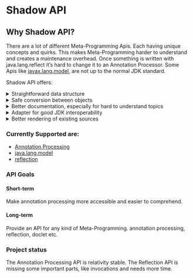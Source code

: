 # Shadow API

## Why Shadow API?

There are a lot of different Meta-Programming Apis. Each having unique
concepts and quirks. This makes Meta-Programming harder to understand
and creates a maintenance overhead. Once something is written with
java.lang.reflect it’s hard to change it to an Annotation Processor.
Some Apis like
[javax.lang.model](https://docs.oracle.com/en/java/javase/21/docs/api/java.compiler/javax/lang/model/package-summary.html),
are not up to the normal JDK standard.

Shadow API offers:

<details>
<summary>Straightforward data structure</summary>
<table class="tableblock frame-all grid-all stretch">
<colgroup>
<col style="width: 50%" />
<col style="width: 50%" />
</colgroup>
<tbody>
<tr class="odd">
<td class="tableblock halign-left valign-top"><p>Shadow API</p></td>
<td class="tableblock halign-left valign-top"><p>JDK</p></td>
</tr>
<tr class="even">
<td class="tableblock halign-left valign-top"><div class="content">
<div class="ulist">
<ul>
<li><p>Shadow</p>
<div class="ulist">
<ul>
<li><p>Declared</p>
<div class="ulist">
<ul>
<li><p>Class</p></li>
<li><p>Enum</p></li>
<li><p>Record</p></li>
<li><p>Annotation</p>
<div class="ulist">
<ul>
<li><p>AnnotationUsage</p></li>
</ul>
</div></li>
</ul>
</div></li>
<li><p>Array</p></li>
<li><p>Executable</p>
<div class="ulist">
<ul>
<li><p>Constructor</p></li>
<li><p>Method</p></li>
</ul>
</div></li>
<li><p>Intersection</p></li>
<li><p>Void</p></li>
<li><p>Module</p></li>
<li><p>Package</p></li>
<li><p>RecordComponent</p></li>
<li><p>Null</p></li>
<li><p>Primitive</p></li>
<li><p>Generic</p></li>
<li><p>Wildcard</p></li>
<li><p>Variable</p>
<div class="ulist">
<ul>
<li><p>EnumConstant</p></li>
<li><p>Field</p></li>
<li><p>Parameter</p></li>
</ul>
</div></li>
</ul>
</div></li>
</ul>
</div>
</div></td>
<td class="tableblock halign-left valign-top"><div class="content">
<div class="paragraph">
<p>Cell with a list</p>
</div>
<div class="ulist">
<ul>
<li><p>TypeMirror</p>
<div class="ulist">
<ul>
<li><p>ReferenceType</p>
<div class="ulist">
<ul>
<li><p>ArrayType</p></li>
<li><p>DeclaredType</p></li>
<li><p>ErrorType</p></li>
<li><p>NullType</p></li>
<li><p>TypeVariable</p></li>
</ul>
</div></li>
<li><p>ExecutableType</p></li>
<li><p>IntersectionType</p></li>
<li><p>NoType</p></li>
<li><p>PrimitiveType</p></li>
<li><p>UnionType</p></li>
<li><p>WildcardType</p></li>
</ul>
</div></li>
<li><p>AnnotationMirror</p></li>
<li><p>Element</p>
<div class="ulist">
<ul>
<li><p>ExecutableElement</p></li>
<li><p>ModuleElement</p></li>
<li><p>PackageElement</p></li>
<li><p>RecordComponentElement</p></li>
<li><p>TypeElement</p></li>
<li><p>TypeParameterElement</p></li>
<li><p>VariableElement</p></li>
</ul>
</div></li>
</ul>
</div>
</div></td>
</tr>
</tbody>
</table>
</details>

<details>
<summary>Safe conversion between objects</summary>

Let’s say you process the following class and want to get the type of
the List

```java
class MyClass
{
   private final List<String> myField;
}
```

Shadow API

```java
Shadow myField = context.getClassOrThrow("MyClass")
                        .getFieldOrThrow("myField")
                        .getType();
//Converters limit the conversion to possible types
Shadow genericType = convert(myField).toInterfaceOrThrow()
                                     .getGenerics()
                                     .get(0);

assertEquals(context.getClassOrThrow("java.lang.String"),genericType);
```

JDK

```java
Elements elements = AnnotationProcessingAdapter.getElements(context);
//get a type -> Element data structure
List<? extends Element> myClass = elements.getTypeElement("MyClass")
                                          .getEnclosedElements();

//get fields of that type -> Element data structure
VariableElement myField = ElementFilter
      .fieldsIn(myClass)
      .stream()
      .filter(field -> field.getSimpleName()
                            .toString()
                            .equals("myField"))
      .findAny()
      .orElseThrow();

//get Generic -> switch to Type data structure
TypeMirror genericType = ((DeclaredType) myField.asType()).getTypeArguments().get(0);

//switch back to Element data structure for comparison
Element genericElement = ((DeclaredType) genericType).asElement();

assertEquals(elements.getTypeElement("java.lang.String"),genericElement);
```

</details>

<details>
<summary>Better documentation, especially for hard to understand topics</summary>

Shadow Api. The javadoc uses @snippet

```java
public interface LangModelContext
{
   //..

   /**
    * Used when constructing types to compare to at compile time that contain multiple,
    * on each other depended, generics.
    * it answers the question: given
    *
    * public class MyClass<A extends Comparable<B>, B extends Comparable<A>> {}
    *
    * and A being String what can B be by returning the "simplest" possible answer.
    * In this case String. The code for the example
    *
    * Class myClass = context.getClassOrThrow("MyClass");
    * Declared string = context.getDeclaredOrThrow("java.lang.String");
    * Class withGenerics = context.withGenerics(myClass,
    *                                         string,
    *                                         //the unboundWildcard will be replaced with the result
    *                                         context.getConstants().getUnboundWildcard());
    *
    * Class capture = context.interpolateGenerics(withGenerics);
    *
    * Shadow stringRep = Optional.of(capture.getGenericTypes().get(1))
    *                            .map(Converter::convert)
    *                            .map(ShadowConverter::toGenericOrThrow)
    *                            .map(Generic::getExtends)
    *                            .map(Converter::convert)
    *                            .map(ShadowConverter::toInterfaceOrThrow)
    *                            .map(Interface::getGenericTypes)
    *                            .map(shadows -> shadows.get(0))
    *                            .orElseThrow();
    *
    * Assertions.assertEquals(string, stringRep);
    */
   Class interpolateGenerics(Class aClass);

   //..
}
```

jdk

```java
public interface Types
{
   //...

   /**
    * {@return the erasure of a type}
    *
    * @param t  the type to be erased
    * @throws IllegalArgumentException if given a type for a package or module
    * @jls 4.6 Type Erasure
    */
   TypeMirror erasure(TypeMirror t);

   //...
}
```

</details>

<details>
<summary>Adapter for good JDK interoperability</summary>

javax.lang.model

```java
package io.determann.shadow.api.lang_model;

import io.determann.shadow.api.shadow.Annotationable;
import io.determann.shadow.api.modifier.Modifier;
import io.determann.shadow.api.shadow.structure.Module;
import io.determann.shadow.consistency.shadow.structure.Package;
import io.determann.shadow.api.shadow.type.Void;
import io.determann.shadow.api.shadow.*;
import io.determann.shadow.internal.lang_model.LangModelContextImpl;
import io.determann.shadow.internal.lang_model.annotationvalue.AnnotationUsageImpl;
import io.determann.shadow.internal.lang_model.annotationvalue.AnnotationValueImpl;
import io.determann.shadow.internal.lang_model.shadow.*;

import javax.lang.model.element.*;
import javax.lang.model.type.*;
import javax.lang.model.util.Elements;
import javax.lang.model.util.Types;
import java.util.List;
import java.util.Set;

import static java.util.stream.Collectors.toUnmodifiableSet;

public interface LangModelAdapter
{
   static AnnotationMirror getMirror(AnnotationUsage annotationUsage)
   {
      return ((AnnotationUsageImpl) annotationUsage).getAnnotationMirror();
   }

   static DeclaredType getType(Declared declared)
   {
      return ((DeclaredImpl) declared).getMirror();
   }

   static ArrayType getType(Array array)
   {
      return ((ArrayImpl) array).getMirror();
   }

   static ExecutableType getType(Executable executable)
   {
      return ((ExecutableImpl) executable).getMirror();
   }

   static TypeMirror getType(Shadow shadow)
   {
      return ((ShadowImpl) shadow).getMirror();
   }

   static TypeVariable getType(Generic generic)
   {
      return ((GenericImpl) generic).getMirror();
   }

   static IntersectionType getType(Intersection intersection)
   {
      return ((IntersectionImpl) intersection).getMirror();
   }

   static NoType getType(Module module)
   {
      return ((ModuleImpl) module).getMirror();
   }

   static NullType getType(Null aNull)
   {
      return ((NullImpl) aNull).getMirror();
   }

   static NoType getType(Package aPackage)
   {
      return ((PackageImpl) aPackage).getMirror();
   }

   static PrimitiveType getType(Primitive primitive)
   {
      return ((PrimitiveImpl) primitive).getMirror();
   }

   static NoType getType(Void aVoid)
   {
      return ((VoidImpl) aVoid).getMirror();
   }

   static WildcardType getType(Wildcard wildcard)
   {
      return ((WildcardImpl) wildcard).getMirror();
   }

   static Element getElement(Annotationable annotationable)
   {
      if (annotationable instanceof Declared declared)
      {
         return getElement(declared);
      }
      if (annotationable instanceof Executable executable)
      {
         return getElement(executable);
      }
      if (annotationable instanceof Generic generic)
      {
         return getElement(generic);
      }
      if (annotationable instanceof Module module)
      {
         return getElement(module);
      }
      if (annotationable instanceof Package aPackage)
      {
         return getElement(aPackage);
      }
      if (annotationable instanceof RecordComponent recordComponent)
      {
         return getElement(recordComponent);
      }
      if (annotationable instanceof Variable<?> variable)
      {
         return getElement(variable);
      }
      throw new IllegalArgumentException();
   }

   static TypeElement getElement(Declared declared)
   {
      return ((DeclaredImpl) declared).getElement();
   }

   static ExecutableElement getElement(Executable executable)
   {
      return ((ExecutableImpl) executable).getElement();
   }

   static TypeParameterElement getElement(Generic generic)
   {
      return ((GenericImpl) generic).getElement();
   }

   static ModuleElement getElement(Module module)
   {
      return ((ModuleImpl) module).getElement();
   }

   static PackageElement getElement(Package aPackage)
   {
      return ((PackageImpl) aPackage).getElement();
   }

   static RecordComponentElement getElement(RecordComponent recordComponent)
   {
      return ((RecordComponentImpl) recordComponent).getElement();
   }

   static VariableElement getElement(Variable<?> variable)
   {
      return ((VariableImpl) variable).getElement();
   }

   static Module getModule(LangModelContext context, Element element)
   {
      return getShadow(context, getElements(context).getModuleOf(element));
   }

   static String getName(Element element)
   {
      return element.getSimpleName().toString();
   }

   static String getJavaDoc(LangModelContext context, Element element)
   {
      return getElements(context).getDocComment(element);
   }

   static List<AnnotationUsage> getAnnotationUsages(LangModelContext context, Element element)
   {
      return getAnnotationUsages(context, getElements(context).getAllAnnotationMirrors(element));
   }

   static List<AnnotationUsage> getDirectAnnotationUsages(LangModelContext context, Element element)
   {
      return getAnnotationUsages(context, element.getAnnotationMirrors());
   }

   static Set<Modifier> getModifiers(Element element)
   {
      return element.getModifiers()
                    .stream()
                    .map(LangModelAdapter::mapModifier)
                    .collect(toUnmodifiableSet());
   }

   static Modifier mapModifier(javax.lang.model.element.Modifier modifier)
   {
      return switch (modifier)
      {
         case PUBLIC -> Modifier.PUBLIC;
         case PROTECTED -> Modifier.PROTECTED;
         case PRIVATE -> Modifier.PRIVATE;
         case ABSTRACT -> Modifier.ABSTRACT;
         case STATIC -> Modifier.STATIC;
         case SEALED -> Modifier.SEALED;
         case NON_SEALED -> Modifier.NON_SEALED;
         case FINAL -> Modifier.FINAL;
         case STRICTFP -> Modifier.STRICTFP;
         case DEFAULT -> Modifier.DEFAULT;
         case TRANSIENT -> Modifier.TRANSIENT;
         case VOLATILE -> Modifier.VOLATILE;
         case SYNCHRONIZED -> Modifier.SYNCHRONIZED;
         case NATIVE -> Modifier.NATIVE;
      };
   }

   /**
    * {@link Element}s represent a usage. so for example a field may have the type {@code List<String>}. When you want the resulting {@link Shadow}
    * to represent {@code List<String>} and not just {@code List<T>} use the {@link Element} to create it.
    *
    * @see #getShadow(LangModelContext, TypeMirror)
    */
   static <SHADOW extends Shadow> SHADOW getShadow(LangModelContext context, Element element)
   {
      return (SHADOW) switch (element.getKind())
      {
         case PACKAGE -> new PackageImpl(context, (PackageElement) element);
         case ENUM, ANNOTATION_TYPE -> new DeclaredImpl(context, (TypeElement) element);
         case RECORD -> new RecordImpl(context, (TypeElement) element);
         case CLASS -> new ClassImpl(context, (TypeElement) element);
         case INTERFACE -> new InterfaceImpl(context, (TypeElement) element);
         case METHOD, CONSTRUCTOR -> new ExecutableImpl(context, ((ExecutableElement) element));
         case ENUM_CONSTANT -> new EnumConstantImpl(context, (VariableElement) element);
         case FIELD -> new FieldImpl(context, (VariableElement) element);
         case PARAMETER -> new ParameterImpl(context, (VariableElement) element);
         case TYPE_PARAMETER -> new GenericImpl(context, (TypeParameterElement) element);
         case MODULE -> new ModuleImpl(context, (ModuleElement) element);
         case RECORD_COMPONENT -> new RecordComponentImpl(context, (RecordComponentElement) element);
         case OTHER, STATIC_INIT, INSTANCE_INIT, EXCEPTION_PARAMETER, RESOURCE_VARIABLE, BINDING_VARIABLE, LOCAL_VARIABLE ->
               throw new IllegalArgumentException("not implemented");
      };
   }

   /**
    * {@link TypeMirror}s represent the abstract code. {@code List<T>} for example.
    *
    * @see #getShadow(LangModelContext, Element)
    */
   static <SHADOW extends Shadow> SHADOW getShadow(LangModelContext context, TypeMirror typeMirror)
   {
      //noinspection unchecked
      return (SHADOW) switch (typeMirror.getKind())
      {
         case BOOLEAN, BYTE, SHORT, INT, LONG, CHAR, FLOAT, DOUBLE ->
               new PrimitiveImpl(context, (PrimitiveType) typeMirror);
         case ARRAY -> new ArrayImpl(context, (ArrayType) typeMirror);
         case DECLARED -> switch (getTypes(context).asElement(typeMirror).getKind())
         {
            case CLASS -> new ClassImpl(context, ((DeclaredType) typeMirror));
            case INTERFACE -> new InterfaceImpl(context, (DeclaredType) typeMirror);
            case RECORD -> new RecordImpl(context, (DeclaredType) typeMirror);
            case ANNOTATION_TYPE, ENUM -> new DeclaredImpl(context, (DeclaredType) typeMirror);
            default -> throw new IllegalArgumentException("not implemented");
         };
         case WILDCARD -> new WildcardImpl(context, (WildcardType) typeMirror);
         case VOID -> new VoidImpl(context, ((NoType) typeMirror));
         case PACKAGE -> new PackageImpl(context, (NoType) typeMirror);
         case MODULE -> new ModuleImpl(context, (NoType) typeMirror);
         case NULL -> new NullImpl(context, (NullType) typeMirror);
         case TYPEVAR -> new GenericImpl(context, ((TypeVariable) typeMirror));
         case INTERSECTION -> new IntersectionImpl(context, ((IntersectionType) typeMirror));
         case EXECUTABLE, NONE -> throw new IllegalArgumentException(
               "bug in this api: executables should be created using elements");
         case ERROR, OTHER, UNION -> throw new IllegalArgumentException("not implemented");
      };
   }

   static List<AnnotationUsage> getAnnotationUsages(LangModelContext context,
                                                    List<? extends AnnotationMirror> annotationMirrors)
   {
      return AnnotationUsageImpl.from(context, annotationMirrors);
   }

   static javax.lang.model.element.AnnotationValue getAnnotationValue(AnnotationValue annotationValue)
   {
      return ((AnnotationValueImpl) annotationValue).getAnnotationValue();
   }

   static Types getTypes(LangModelContext context)
   {
      return ((LangModelContextImpl) context).getTypes();
   }

   static Elements getElements(LangModelContext context)
   {
      return ((LangModelContextImpl) context).getElements();
   }
}
```

javax.annotation.processing

```java
package io.determann.shadow.api.annotation_processing;

import io.determann.shadow.consistency.shadow.Annotationable;
import io.determann.shadow.api.lang_model.LangModelAdapter;
import io.determann.shadow.api.lang_model.LangModelContext;
import io.determann.shadow.consistency.shadow.structure.Module;
import io.determann.shadow.consistency.shadow.structure.Package;
import io.determann.shadow.api.shadow.type.Void;
import io.determann.shadow.consistency.shadow.*;

import javax.lang.model.element.*;
import javax.lang.model.type.*;
import javax.lang.model.util.Elements;
import javax.lang.model.util.Types;
import java.util.List;
import java.util.Set;

public interface AnnotationProcessingAdapter
{
   static AnnotationMirror getMirror(AnnotationUsage annotationUsage)
   {
      return LangModelAdapter.getMirror(annotationUsage);
   }

   static DeclaredType getType(Declared declared)
   {
      return LangModelAdapter.getType(declared);
   }

   static ArrayType getType(Array array)
   {
      return LangModelAdapter.getType(array);
   }

   static ExecutableType getType(Executable executable)
   {
      return LangModelAdapter.getType(executable);
   }

   static TypeMirror getType(Shadow shadow)
   {
      return LangModelAdapter.getType(shadow);
   }

   static TypeVariable getType(Generic generic)
   {
      return LangModelAdapter.getType(generic);
   }

   static IntersectionType getType(Intersection intersection)
   {
      return LangModelAdapter.getType(intersection);
   }

   static NoType getType(io.determann.shadow.api.shadow.structure.Module module)
   {
      return LangModelAdapter.getType(module);
   }

   static NullType getType(Null aNull)
   {
      return LangModelAdapter.getType(aNull);
   }

   static NoType getType(io.determann.shadow.api.shadow.structure.Package aPackage)
   {
      return LangModelAdapter.getType(aPackage);
   }

   static PrimitiveType getType(Primitive primitive)
   {
      return LangModelAdapter.getType(primitive);
   }

   static NoType getType(Void aVoid)
   {
      return LangModelAdapter.getType(aVoid);
   }

   static WildcardType getType(Wildcard wildcard)
   {
      return LangModelAdapter.getType(wildcard);
   }

   static Element getElement(Annotationable annotationable)
   {
      return LangModelAdapter.getElement(annotationable);
   }

   static TypeElement getElement(Declared declared)
   {
      return LangModelAdapter.getElement(declared);
   }

   static ExecutableElement getElement(Executable executable)
   {
      return LangModelAdapter.getElement(executable);
   }

   static TypeParameterElement getElement(Generic generic)
   {
      return LangModelAdapter.getElement(generic);
   }

   static ModuleElement getElement(io.determann.shadow.api.shadow.structure.Module module)
   {
      return LangModelAdapter.getElement(module);
   }

   static PackageElement getElement(Package aPackage)
   {
      return LangModelAdapter.getElement(aPackage);
   }

   static RecordComponentElement getElement(RecordComponent recordComponent)
   {
      return LangModelAdapter.getElement(recordComponent);
   }

   static VariableElement getElement(Variable<?> variable)
   {
      return LangModelAdapter.getElement(variable);
   }

   static Module getModule(LangModelContext context, Element element)
   {
      return LangModelAdapter.getModule(context, element);
   }

   static String getName(Element element)
   {
      return LangModelAdapter.getName(element);
   }

   static String getJavaDoc(LangModelContext context, Element element)
   {
      return LangModelAdapter.getJavaDoc(context, element);
   }

   static List<AnnotationUsage> getAnnotationUsages(LangModelContext context, Element element)
   {
      return LangModelAdapter.getAnnotationUsages(context, element);
   }

   static List<AnnotationUsage> getDirectAnnotationUsages(LangModelContext context, Element element)
   {
      return LangModelAdapter.getDirectAnnotationUsages(context, element);
   }

   static Set<io.determann.shadow.api.modifier.Modifier> getModifiers(Element element)
   {
      return LangModelAdapter.getModifiers(element);
   }

   static io.determann.shadow.api.modifier.Modifier mapModifier(javax.lang.model.element.Modifier modifier)
   {
      return LangModelAdapter.mapModifier(modifier);
   }

   /**
    * {@link Element}s represent a usage. so for example a field may have the type {@code List<String>}. When you want the resulting {@link Shadow}
    * to represent {@code List<String>} and not just {@code List<T>} use the {@link Element} to create it.
    *
    * @see #getShadow(LangModelContext, TypeMirror)
    */
   static <SHADOW extends Shadow> SHADOW getShadow(LangModelContext context, Element element)
   {
      return LangModelAdapter.getShadow(context, element);
   }

   /**
    * {@link TypeMirror}s represent the abstract code. {@code List<T>} for example.
    *
    * @see #getShadow(LangModelContext, Element)
    */
   static <SHADOW extends Shadow> SHADOW getShadow(LangModelContext context, TypeMirror typeMirror)
   {
      return LangModelAdapter.getShadow(context, typeMirror);
   }

   static List<AnnotationUsage> getAnnotationUsages(LangModelContext context,
                                                    List<? extends AnnotationMirror> annotationMirrors)
   {
      return LangModelAdapter.getAnnotationUsages(context, annotationMirrors);
   }

   static javax.lang.model.element.AnnotationValue getAnnotationValue(AnnotationValue annotationValue)
   {
      return LangModelAdapter.getAnnotationValue(annotationValue);
   }

   static Types getTypes(LangModelContext context)
   {
      return LangModelAdapter.getTypes(context);
   }

   static Elements getElements(LangModelContext context)
   {
      return LangModelAdapter.getElements(context);
   }
}
```

java.lang.reflect

```java
package io.determann.shadow.api.reflection;

import io.determann.shadow.api.shadow.type.Array;
import io.determann.shadow.api.shadow.structure.Constructor;
import io.determann.shadow.api.shadow.structure.Executable;
import io.determann.shadow.consistency.shadow.structure.Field;
import io.determann.shadow.consistency.shadow.structure.Method;
import io.determann.shadow.consistency.shadow.structure.Module;
import io.determann.shadow.api.shadow.structure.Package;
import io.determann.shadow.api.shadow.structure.Parameter;
import io.determann.shadow.api.shadow.structure.RecordComponent;
import io.determann.shadow.consistency.shadow.*;
import io.determann.shadow.consistency.shadow.module.*;
import io.determann.shadow.internal.reflection.NamedSupplier;
import io.determann.shadow.internal.reflection.shadow.*;
import io.determann.shadow.internal.reflection.shadow.directive.*;

import java.lang.Class;
import java.lang.Enum;
import java.lang.Void;
import java.lang.module.ModuleDescriptor;
import java.lang.module.ModuleFinder;
import java.lang.module.ModuleReference;
import java.lang.reflect.*;
import java.util.Arrays;
import java.util.Collections;
import java.util.List;
import java.util.Optional;

public class ReflectionAdapter
{
   public static <SHADOW extends Shadow> SHADOW getShadow(Class<?> aClass)
   {
      return getShadow(aClass, Collections.emptyList());
   }

   @SuppressWarnings("unchecked")
   private static <SHADOW extends Shadow> SHADOW getShadow(Class<?> aClass, List<Shadow> genericTypes)
   {
      if (aClass.isPrimitive())
      {
         if (aClass.equals(Void.TYPE))
         {
            return (SHADOW) new VoidImpl();
         }
         return (SHADOW) new PrimitiveImpl(aClass);
      }
      if (aClass.isArray())
      {
         return (SHADOW) new ArrayImpl(aClass);
      }
      if (aClass.isRecord())
      {
         return (SHADOW) new RecordImpl(aClass, genericTypes);
      }
      if (aClass.isAnnotation() || aClass.isEnum())
      {
         return (SHADOW) new DeclaredImpl(aClass);
      }
      if (aClass.isInterface())
      {
         return (SHADOW) new InterfaceImpl(aClass, genericTypes);
      }
      return (SHADOW) new ClassImpl(aClass, genericTypes);
   }

   public static Package getShadow(java.lang.Package aPackage)
   {
      return new PackageImpl(new NamedSupplier<>(aPackage, java.lang.Package::getName));
   }

   public static Module getShadow(java.lang.Module module)
   {
      return new ModuleImpl(new NamedSupplier<>(module.getDescriptor(), ModuleDescriptor::name),
                            Arrays.stream(module.getAnnotations())
                                  .map(ReflectionAdapter::getAnnotationUsage)
                                  .toList());
   }

   public static Module getModuleShadow(String name)
   {
      return new ModuleImpl(new NamedSupplier<>(name,
                                                () -> ModuleFinder.ofSystem()
                                                                  .find(name)
                                                                  .orElseThrow()
                                                                  .descriptor(),
                                                ModuleDescriptor::name));
   }

   public static Module getShadow(ModuleReference moduleReference)
   {
      return new ModuleImpl(new NamedSupplier<>(moduleReference.descriptor(),
                                                ModuleDescriptor::name));
   }

   public static Shadow getShadow(Type type)
   {
      if (type instanceof ParameterizedType parameterizedType)
      {
         Type rawType = parameterizedType.getRawType();
         if (rawType instanceof Class<?> aClass)
         {
            return getShadow(aClass,
                             Arrays.stream(parameterizedType.getActualTypeArguments())
                                   .map(ReflectionAdapter::getShadow)
                                   .toList());
         }
         throw new IllegalStateException();
      }
      if (type instanceof TypeVariable<?> typeVariable)
      {
         return new GenericImpl(typeVariable);
      }
      if (type instanceof Class<?> aClass)
      {
         return getShadow(aClass);
      }
      if (type instanceof WildcardType wildcardType)
      {
         return new WildcardImpl(wildcardType);
      }
      throw new IllegalStateException();
   }

   public static AnnotationUsage getAnnotationUsage(java.lang.annotation.Annotation annotation)
   {
      return new AnnotationUsageImpl(annotation);
   }

   public static Field getShadow(java.lang.reflect.Field field)
   {
      return new FieldImpl(field);
   }

   public static Method getShadow(java.lang.reflect.Method method)
   {
      return new ExecutableImpl(method);
   }

   public static Constructor getShadow(java.lang.reflect.Constructor<?> constructor)
   {
      return new ExecutableImpl(constructor);
   }

   public static RecordComponent getShadow(java.lang.reflect.RecordComponent recordComponent)
   {
      return new RecordComponentImpl(recordComponent);
   }

   public static Parameter getShadow(java.lang.reflect.Parameter parameter)
   {
      return new ParameterImpl(parameter);
   }

   public static Shadow getShadow(TypeVariable<?> typeVariable)
   {
      return new GenericImpl(typeVariable);
   }

   public static Requires getShadow(ModuleDescriptor.Requires requires)
   {
      return new RequiresImpl(requires);
   }

   public static Exports getShadow(ModuleDescriptor.Exports exports)
   {
      return new ExportsImpl(exports);
   }

   public static Opens getShadow(ModuleDescriptor.Opens opens)
   {
      return new OpensImpl(opens);
   }

   public static Provides getShadow(ModuleDescriptor.Provides provides)
   {
      return new ProvidesImpl(provides);
   }

   public static Uses getUsesShadow(String uses)
   {
      return new UsesImpl(uses);
   }

   public static Optional<Declared> getDeclaredShadow(String qualifiedName)
   {
      try
      {
         Class<?> aClass = Class.forName(qualifiedName);
         return Optional.of(getShadow(aClass));
      }
      catch (ClassNotFoundException e)
      {
         return Optional.empty();
      }
   }

   public static Executable getShadow(java.lang.reflect.Executable executable)
   {
      return new ExecutableImpl(executable);
   }

   public static Package getPackageShadow(String name)
   {
      return new PackageImpl(new NamedSupplier<>(name, () ->
      {
         java.lang.Package aPackage = java.lang.Package.getPackage(name);
         if (aPackage == null)
         {
            throw new IllegalArgumentException("Package \"" +
                                               name +
                                               "\" not found. The VM did not load it yet");
         }
         return aPackage;
      }, java.lang.Package::getName));
   }

   public static EnumConstant getShadow(Enum<?> enumConstant)
   {
      try
      {
         return new EnumConstantImpl(enumConstant.getDeclaringClass().getField(enumConstant.name()));
      }
      catch (NoSuchFieldException e)
      {
         throw new RuntimeException(e);
      }
   }

   public static Shadow getShadow(GenericDeclaration genericDeclaration)
   {
      if (genericDeclaration instanceof Class<?> aClass)
      {
         return getShadow(aClass);
      }
      if (genericDeclaration instanceof java.lang.reflect.Executable executable)
      {
         return getShadow(executable);
      }
      throw new IllegalStateException();
   }

   public static ModuleDescriptor.Exports getReflection(Exports exports)
   {
      return ((ExportsImpl) exports).getReflection();
   }

   public static ModuleDescriptor.Opens getReflection(Opens opens)
   {
      return ((OpensImpl) opens).getReflection();
   }

   public static ModuleDescriptor.Provides getReflection(Provides provides)
   {
      return ((ProvidesImpl) provides).getReflection();
   }

   public static ModuleDescriptor.Requires getReflection(Requires requires)
   {
      return ((RequiresImpl) requires).getReflection();
   }

   public static String getReflection(Uses uses)
   {
      return ((UsesImpl) uses).getReflection();
   }

   public static java.lang.annotation.Annotation getReflection(AnnotationUsage annotationUsage)
   {
      return ((AnnotationUsageImpl) annotationUsage).getAnnotationReflection();
   }

   public static Class<?> getReflection(Array array)
   {
      return ((ArrayImpl) array).getReflection();
   }

   public static Class<?> getReflection(Declared declared)
   {
      return ((DeclaredImpl) declared).getReflection();
   }

   public static java.lang.reflect.Field getReflection(EnumConstant enumConstant)
   {
      return ((ReflectionFieldImpl<?>) enumConstant).getReflection();
   }

   public static java.lang.reflect.Executable getReflection(Executable executable)
   {
      return ((ExecutableImpl) executable).getReflection();
   }

   public static java.lang.reflect.Field getReflection(Field field)
   {
      return ((ReflectionFieldImpl<?>) field).getReflection();
   }

   public static TypeVariable<?> getReflection(Generic generic)
   {
      return ((GenericImpl) generic).getReflection();
   }

   public static Type[] getReflection(Intersection intersection)
   {
      return ((IntersectionImpl) intersection).getReflection();
   }

   public static ModuleDescriptor getReflection(Module module)
   {
      return ((ModuleImpl) module).getReflection();
   }

   public static java.lang.Package getReflection(Package aPackage)
   {
      return ((PackageImpl) aPackage).getReflection();
   }

   public static java.lang.reflect.Parameter getReflection(Parameter parameter)
   {
      return ((ParameterImpl) parameter).getReflection();
   }

   public static java.lang.Class<?> getReflection(Primitive primitive)
   {
      return ((PrimitiveImpl) primitive).getReflection();
   }

   public static java.lang.reflect.RecordComponent getReflection(RecordComponent recordComponent)
   {
      return ((RecordComponentImpl) recordComponent).getReflection();
   }

   public static WildcardType getReflection(Wildcard wildcard)
   {
      return ((WildcardImpl) wildcard).getReflection();
   }
}
```

</details>

<details>
<summary>Better rendering of existing sources</summary>

A simple method like this

```java
public abstract class MyClass
{

   @MyAnnotation
   public abstract <T> T get(int index);
}
```

can be rendered in the following ways

<table class="tableblock frame-all grid-all stretch">
<colgroup>
<col style="width: 33%" />
<col style="width: 33%" />
<col style="width: 33%" />
</colgroup>
<tbody>
<tr class="odd">
<td class="tableblock halign-left valign-top"><p>Rendering</p></td>
<td class="tableblock halign-left valign-top"><p>Shadow AOI</p></td>
<td class="tableblock halign-left valign-top"><p>JDK</p></td>
</tr>
<tr class="even">
<td class="tableblock halign-left valign-top"><div class="content">
<div class="listingblock">
<div class="content">
<pre class="CodeRay highlight"><code>@MyAnnotation
public abstract &lt;T&gt; T get(int index);</code></pre>
</div>
</div>
</div></td>
<td class="tableblock halign-left valign-top"><div class="content">
<div class="listingblock">
<div class="content">
<pre class="CodeRay highlight"><code>render(method).declaration()</code></pre>
</div>
</div>
</div></td>
<td class="tableblock halign-left valign-top"><div class="content">
&#10;</div></td>
</tr>
<tr class="odd">
<td class="tableblock halign-left valign-top"><div class="content">
<div class="listingblock">
<div class="content">
<pre class="CodeRay highlight"><code>@MyAnnotation
public &lt;T&gt; T get(int index) {
}</code></pre>
</div>
</div>
</div></td>
<td class="tableblock halign-left valign-top"><div class="content">
<div class="listingblock">
<div class="content">
<pre class="CodeRay highlight"><code>render(method).declaration(&quot;//do stuff&quot;)</code></pre>
</div>
</div>
</div></td>
<td class="tableblock halign-left valign-top"><div class="content">
&#10;</div></td>
</tr>
<tr class="even">
<td class="tableblock halign-left valign-top"><div class="content">
<div class="listingblock">
<div class="content">
<pre class="CodeRay highlight"><code>get()</code></pre>
</div>
</div>
</div></td>
<td class="tableblock halign-left valign-top"><div class="content">
<div class="listingblock">
<div class="content">
<pre class="CodeRay highlight"><code>render(method).invocation()</code></pre>
</div>
</div>
</div></td>
<td class="tableblock halign-left valign-top"><div class="content">
&#10;</div></td>
</tr>
<tr class="odd">
<td class="tableblock halign-left valign-top"><div class="content">
<div class="listingblock">
<div class="content">
<pre class="CodeRay highlight"><code>get(5413)</code></pre>
</div>
</div>
</div></td>
<td class="tableblock halign-left valign-top"><div class="content">
<div class="listingblock">
<div class="content">
<pre class="CodeRay highlight"><code>render(method).invocation(&quot;5413&quot;)</code></pre>
</div>
</div>
</div></td>
<td class="tableblock halign-left valign-top"><div class="content">
&#10;</div></td>
</tr>
<tr class="even">
<td class="tableblock halign-left valign-top"><div class="content">
<div class="listingblock">
<div class="content">
<pre class="CodeRay highlight"><code>&lt;T&gt;get(int)</code></pre>
</div>
</div>
</div></td>
<td class="tableblock halign-left valign-top"><div class="content">
<div class="listingblock">
<div class="content">
<pre class="CodeRay highlight"><code>method.toString()</code></pre>
</div>
</div>
</div></td>
<td class="tableblock halign-left valign-top"><div class="content">
<div class="listingblock">
<div class="content">
<pre class="CodeRay highlight"><code>methodElement.toString()</code></pre>
</div>
</div>
</div></td>
</tr>
<tr class="odd">
<td class="tableblock halign-left valign-top"><div class="content">
<div class="listingblock">
<div class="content">
<pre class="CodeRay highlight"><code>&lt;T&gt;(int)T</code></pre>
</div>
</div>
</div></td>
<td class="tableblock halign-left valign-top"><div class="content">
&#10;</div></td>
<td class="tableblock halign-left valign-top"><div class="content">
<div class="listingblock">
<div class="content">
<pre class="CodeRay highlight"><code>methodMirror.toString()</code></pre>
</div>
</div>
</div></td>
</tr>
</tbody>
</table>

Names can be rendered as

- QualifiedNames
- SimpleNames
- WithoutNeedingImports (default)

and a Callback can be registered for NameRenderedEvents to create for
example imports.

</details>

### Currently Supported are:

- [Annotation Processing](https://www.shadow.determann.io/Shadow-Api/Annotation%20Processing.html)
- [java.lang.model](https://www.shadow.determann.io/Shadow-Api/java.lang.model.html)
- [reflection](https://www.shadow.determann.io/Shadow-Api/Reflection.html)

### API Goals

#### Short-term

Make annotation processing more accessible and easier to comprehend.

#### Long-term

Provide an API for any kind of Meta-Programming. annotation processing,
reflection, doclet etc.

### Project status

The Annotation Processing API is relativity stable. The Reflection API
is missing some important parts, like invocations and needs more time.